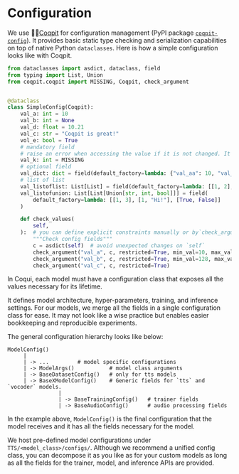 # Configuration

We use 👩‍✈️[Coqpit](https://github.com/idiap/coqui-ai-coqpit) for configuration
management (PyPI package
[`coqpit-config`](https://pypi.org/project/coqpit-config/)). It provides basic
static type checking and serialization capabilities on top of native Python
`dataclasses`. Here is how a simple configuration looks like with Coqpit.

```python
from dataclasses import asdict, dataclass, field
from typing import List, Union
from coqpit.coqpit import MISSING, Coqpit, check_argument


@dataclass
class SimpleConfig(Coqpit):
    val_a: int = 10
    val_b: int = None
    val_d: float = 10.21
    val_c: str = "Coqpit is great!"
    vol_e: bool = True
    # mandatory field
    # raise an error when accessing the value if it is not changed. It is a way to define
    val_k: int = MISSING
    # optional field
    val_dict: dict = field(default_factory=lambda: {"val_aa": 10, "val_ss": "This is in a dict."})
    # list of list
    val_listoflist: List[List] = field(default_factory=lambda: [[1, 2], [3, 4]])
    val_listofunion: List[List[Union[str, int, bool]]] = field(
        default_factory=lambda: [[1, 3], [1, "Hi!"], [True, False]]
    )

    def check_values(
        self,
    ):  # you can define explicit constraints manually or by`check_argument()`
        """Check config fields"""
        c = asdict(self)  # avoid unexpected changes on `self`
        check_argument("val_a", c, restricted=True, min_val=10, max_val=2056)
        check_argument("val_b", c, restricted=True, min_val=128, max_val=4058, allow_none=True)
        check_argument("val_c", c, restricted=True)
```

In Coqui, each model must have a configuration class that exposes all the values necessary for its lifetime.

It defines model architecture, hyper-parameters, training, and inference settings. For our models, we merge all the fields in a single configuration class for ease. It may not look like a wise practice but enables easier bookkeeping and reproducible experiments.

The general configuration hierarchy looks like below:

```
ModelConfig()
     |
     | -> ...         # model specific configurations
     | -> ModelArgs()           # model class arguments
     | -> BaseDatasetConfig()   # only for tts models
     | -> BaseXModelConfig()    # Generic fields for `tts` and `vocoder` models.
                |
                | -> BaseTrainingConfig()   # trainer fields
                | -> BaseAudioConfig()      # audio processing fields
```

In the example above, ```ModelConfig()``` is the final configuration that the model receives and it has all the fields necessary for the model.

We host pre-defined model configurations under ```TTS/<model_class>/configs/```. Although we recommend a unified config class, you can decompose it as you like as for your custom models as long as all the fields for the trainer, model, and inference APIs are provided.
